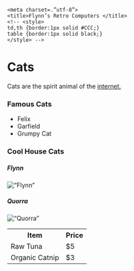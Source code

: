 <!DOCTYPEhtml>

<html>

<head>

	<meta charset=.”utf-8”>
	<title>Flynn’s Retro Computers </title>
	<!-- <style>
	td,th {border:1px solid #CCC;}
	table {border:1px solid black;}
	</style> -->

</head>

<body>

<h1>Cats</h1>

<p>Cats are the spirit animal of the <a href=“http://www.w3.org”>internet.</a></p>

<h3>Famous Cats </h3>
<ul>
	<li>Felix</li>
	<li>Garfield</li>
	<li>Grumpy Cat</li>
</ul>

<h3>Cool House Cats </h3>

<h5>Flynn</h5>
<img src=“flynn.jpg” alt=“Flynn”>

<h5>Quorra</h5>
<img src=“quorra.jpg” alt=“Quorra”>


<table>
<tr>
	<th>Item</th>
	<th>Price</th>
</tr>
<tr>
	<td>Raw Tuna</td>
	<td>$5</td>
</tr>
<tr>
	<td>Organic Catnip</td>
	<td>$3</td>
</tr>
</table>


</body>
</html>
